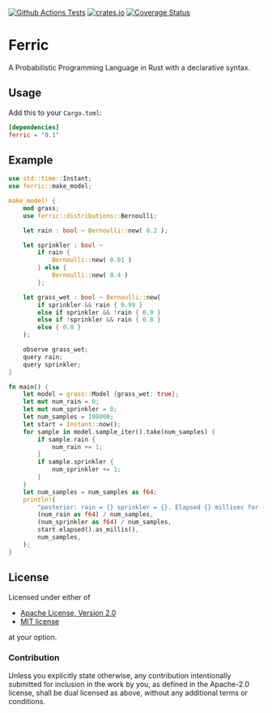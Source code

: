 [![Github Actions Tests](https://github.com/ferric-ai/ferric/actions/workflows/ci.yml/badge.svg?event=push)](https://github.com/Ferric-AI/ferric/actions/workflows/ci.yml)
[![crates.io](https://img.shields.io/crates/v/ferric.svg)](https://crates.io/crates/ferric)
[![Coverage Status](https://coveralls.io/repos/github/Ferric-AI/ferric/badge.svg)](https://coveralls.io/github/Ferric-AI/ferric)

# Ferric
A Probabilistic Programming Language in Rust with a declarative syntax.

## Usage

Add this to your `Cargo.toml`:

```toml
[dependencies]
ferric = "0.1"
```

## Example

```rust
use std::time::Instant;
use ferric::make_model;

make_model! {
    mod grass;
    use ferric::distributions::Bernoulli;

    let rain : bool ~ Bernoulli::new( 0.2 );

    let sprinkler : bool ~
        if rain {
            Bernoulli::new( 0.01 )
        } else {
            Bernoulli::new( 0.4 )
        };

    let grass_wet : bool ~ Bernoulli::new(
        if sprinkler && rain { 0.99 }
        else if sprinkler && !rain { 0.9 }
        else if !sprinkler && rain { 0.8 }
        else { 0.0 }
    );

    observe grass_wet;
    query rain;
    query sprinkler;
}

fn main() {
    let model = grass::Model {grass_wet: true};
    let mut num_rain = 0;
    let mut num_sprinkler = 0;
    let num_samples = 100000;
    let start = Instant::now();
    for sample in model.sample_iter().take(num_samples) {
        if sample.rain {
            num_rain += 1;
        }
        if sample.sprinkler {
            num_sprinkler += 1;
        }
    }
    let num_samples = num_samples as f64;
    println!(
        "posterior: rain = {} sprinkler = {}. Elapsed {} millisec for {} samples",
        (num_rain as f64) / num_samples,
        (num_sprinkler as f64) / num_samples,
        start.elapsed().as_millis(),
        num_samples,
    );
}
```

## License

Licensed under either of

 * [Apache License, Version 2.0](http://www.apache.org/licenses/LICENSE-2.0)
 * [MIT license](http://opensource.org/licenses/MIT)

at your option.

### Contribution

Unless you explicitly state otherwise, any contribution intentionally submitted
for inclusion in the work by you, as defined in the Apache-2.0 license, shall be
dual licensed as above, without any additional terms or conditions.
